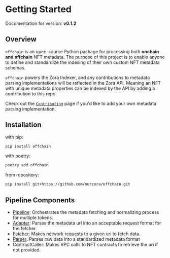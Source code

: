 # Getting Started

Documentation for version: **v0.1.2**

## Overview

`offchain` is an open-source Python package for processing both **onchain and offchain** NFT metadata.
The purpose of this project is to enable anyone to define and standardize the indexing of their own custom NFT metadata schemas.

`offchain` powers the Zora Indexer, and any contributions to metadata parsing implementations will be reflected in the Zora API.
Meaning an NFT with unique metadata properties can be indexed by the API by adding a contribution to this repo.

Check out the [`Contributing`](./contributing/guidelines.md) page if you'd like to add your own metadata parsing implementation.

## Installation

with pip:

```bash
pip install offchain
```

with poetry:

```bash
poetry add offchain
```

from repository:

```bash
pip install git+https://github.com/ourzora/offchain.git
```

## Pipeline Components

- [Pipeline](./pipeline/pipeline.md): Orchestrates the metadata fetching and normalizing process for multiple tokens.
- [Adapter](./pipeline/adapters.md): Parses the metadata url into an acceptable request format for the fetcher.
- [Fetcher](./pipeline/fetchers.md): Makes network requests to a given uri to fetch data.
- [Parser](./pipeline/parsers.md): Parses raw data into a standardized metadata format
- ContractCaller: Makes RPC calls to NFT contracts to retrieve the uri if not provided.
